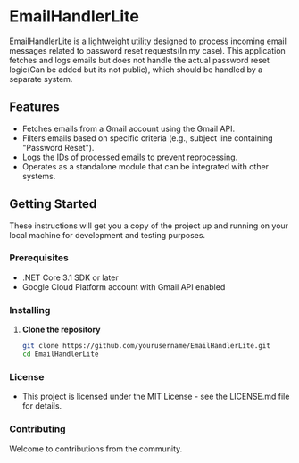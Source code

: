 # EmailHandlerLite

EmailHandlerLite is a lightweight utility designed to process incoming email messages related to password reset requests(In my case). This application fetches and logs emails but does not handle the actual password reset logic(Can be added but its not public), which should be handled by a separate system.

## Features

- Fetches emails from a Gmail account using the Gmail API.
- Filters emails based on specific criteria (e.g., subject line containing "Password Reset").
- Logs the IDs of processed emails to prevent reprocessing.
- Operates as a standalone module that can be integrated with other systems.

## Getting Started

These instructions will get you a copy of the project up and running on your local machine for development and testing purposes.

### Prerequisites

- .NET Core 3.1 SDK or later
- Google Cloud Platform account with Gmail API enabled

### Installing

1. **Clone the repository**

   ```bash
   git clone https://github.com/yourusername/EmailHandlerLite.git
   cd EmailHandlerLite

### License
- This project is licensed under the MIT License - see the LICENSE.md file for details.

### Contributing
Welcome to contributions from the community. 

